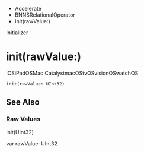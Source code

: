 

- Accelerate
- BNNSRelationalOperator
-  init(rawValue:) 

Initializer

# init(rawValue:)

iOSiPadOSMac CatalystmacOStvOSvisionOSwatchOS

``` source
init(rawValue: UInt32)
```

## See Also

### Raw Values

init(UInt32)

var rawValue: UInt32

